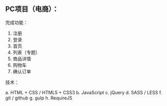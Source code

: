 ## PC项目（电商）：

完成功能：

1. 注册
2. 登录
3. 首页
4. 列表（专题）
5. 商品详情
6. 购物车
7. 确认订单

技术：

a. HTML + CSS / HTML5 + CSS3
b. JavaScript
c. jQuery
d. SASS / LESS
f. git / github
g. gulp
h. RequireJS